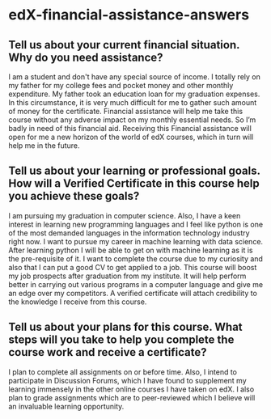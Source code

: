# edX-financial-assistance-answers

## Tell us about your current financial situation. Why do you need assistance? 
I am a student and don't have any special source of income. I totally rely on my father for my college fees and pocket money and other monthly expenditure. My father took an education loan for my graduation expenses. In this circumstance, it is very much difficult for me to gather such amount of money for the certificate. Financial assistance will help me take this course without any adverse impact on my monthly essential needs. So I’m badly in need of this financial aid. Receiving this Financial assistance will open for me a new horizon of the world of edX courses, which in turn will help me in the future. 

## Tell us about your learning or professional goals. How will a Verified Certificate in this course help you achieve these goals?
I am pursuing my graduation in computer science. Also, I have a keen interest in learning new programming languages and I feel like python is one of the most demanded languages in the information technology industry right now. I want to pursue my career in machine learning with data science. After learning python I will be able to get on with machine learning as it is the pre-requisite of it. I want to complete the course due to my curiosity and also that I can put a good CV to get applied to a job. This course will boost my job prospects after graduation from my institute. It will help perform better in carrying out various programs in a computer language and give me an edge over my competitors. A verified certificate will attach credibility to the knowledge I receive from this course.

## Tell us about your plans for this course. What steps will you take to help you complete the course work and receive a certificate? 
I plan to complete all assignments on or before time. Also, I intend to participate in Discussion Forums, which I have found to supplement my learning immensely in the other online courses I have taken on edX. I also plan to grade assignments which are to peer-reviewed which I believe will an invaluable learning opportunity.
